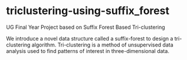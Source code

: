 # triclustering-using-suffix_forest
UG Final Year Project based on Suffix Forest Based Tri-clustering

We introduce a novel data structure called a suffix-forest to design a tri-clustering algorithm. Tri-clustering is a method of unsupervised data analysis used to find patterns of interest in three-dimensional data.
